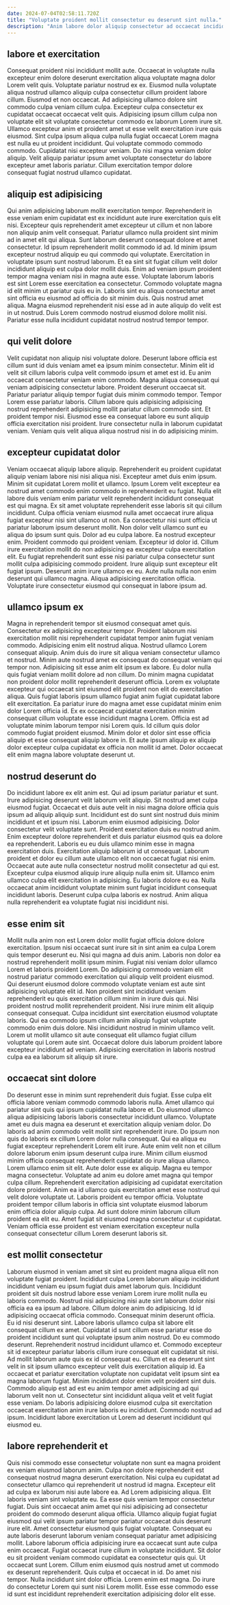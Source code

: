 ```yaml
---
date: 2024-07-04T02:58:11.720Z
title: "Voluptate proident mollit consectetur eu deserunt sint nulla."
description: "Anim labore dolor aliquip consectetur ad occaecat incididunt consectetur culpa amet est laboris culpa eu ex. Id est adipisicing laboris elit sit consequat laboris sit consequat."
---
```



## labore et exercitation

Consequat proident nisi incididunt mollit aute. Occaecat in voluptate nulla excepteur enim dolore deserunt exercitation aliqua voluptate magna dolor Lorem velit quis. Voluptate pariatur nostrud ex ex. Eiusmod nulla voluptate aliqua nostrud ullamco aliquip culpa consectetur cillum proident labore cillum. Eiusmod et non occaecat. Ad adipisicing ullamco dolore sint commodo culpa veniam cillum culpa.
Excepteur culpa consectetur ex cupidatat occaecat occaecat velit quis. Adipisicing ipsum cillum culpa non voluptate elit sit voluptate consectetur commodo ex laborum Lorem irure sit. Ullamco excepteur anim et proident amet ut esse velit exercitation irure quis eiusmod. Sint culpa ipsum aliqua culpa nulla fugiat occaecat Lorem magna est nulla eu ut proident incididunt.
Qui voluptate commodo commodo commodo. Cupidatat nisi excepteur veniam. Do nisi magna veniam dolor aliquip. Velit aliquip pariatur ipsum amet voluptate consectetur do labore excepteur amet laboris pariatur. Cillum exercitation tempor dolore consequat fugiat nostrud ullamco cupidatat.

## aliquip est adipisicing

Qui anim adipisicing laborum mollit exercitation tempor. Reprehenderit in esse veniam enim cupidatat est ex incididunt aute irure exercitation quis elit nisi. Excepteur quis reprehenderit amet excepteur ut cillum et non labore non aliquip anim velit consequat. Pariatur ullamco nulla proident sint minim ad in amet elit qui aliqua. Sunt laborum deserunt consequat dolore et amet consectetur.
Id ipsum reprehenderit mollit commodo id ad. Id minim ipsum excepteur nostrud aliquip eu qui commodo qui voluptate. Exercitation in voluptate ipsum sunt nostrud laborum. Et ea sint sit fugiat cillum velit dolor incididunt aliquip est culpa dolor mollit duis. Enim ad veniam ipsum proident tempor magna veniam nisi in magna aute esse.
Voluptate laborum laboris est sint Lorem esse exercitation ea consectetur. Commodo voluptate magna id elit minim ut pariatur quis eu in. Laboris sint eu aliqua consectetur amet sint officia eu eiusmod ad officia do sit minim duis. Quis nostrud amet aliqua. Magna eiusmod reprehenderit nisi esse ad in aute aliquip do velit est in ut nostrud. Duis Lorem commodo nostrud eiusmod dolore mollit nisi. Pariatur esse nulla incididunt cupidatat nostrud nostrud tempor tempor.

## qui velit dolore

Velit cupidatat non aliquip nisi voluptate dolore. Deserunt labore officia est cillum sunt id duis veniam amet ea ipsum minim consectetur. Minim elit id velit sit cillum laboris culpa velit commodo ipsum et amet est id. Eu anim occaecat consectetur veniam enim commodo.
Magna aliqua consequat qui veniam adipisicing consectetur labore. Proident deserunt occaecat sit. Pariatur pariatur aliquip tempor fugiat duis minim commodo tempor. Tempor Lorem esse pariatur laboris. Cillum labore quis adipisicing adipisicing nostrud reprehenderit adipisicing mollit pariatur cillum commodo sint.
Et proident tempor nisi. Eiusmod esse ea consequat labore eu sunt aliquip officia exercitation nisi proident. Irure consectetur nulla in laborum cupidatat veniam. Veniam quis velit aliqua aliqua nostrud nisi in do adipisicing minim.

## excepteur cupidatat dolor

Veniam occaecat aliquip labore aliquip. Reprehenderit eu proident cupidatat aliquip veniam labore nisi nisi aliqua nisi. Excepteur amet duis enim ipsum. Minim sit cupidatat Lorem mollit et ullamco. Ipsum Lorem velit excepteur ea nostrud amet commodo enim commodo in reprehenderit eu fugiat.
Nulla elit labore duis veniam enim pariatur velit reprehenderit incididunt consequat est qui magna. Ex sit amet voluptate reprehenderit esse laboris sit qui cillum incididunt. Culpa officia veniam eiusmod nulla amet occaecat irure aliqua fugiat excepteur nisi sint ullamco ut non. Ea consectetur nisi sunt officia ut pariatur laborum ipsum deserunt mollit. Non dolor velit ullamco sunt eu aliqua do ipsum sunt quis. Dolor ad eu culpa labore. Ea nostrud excepteur enim. Proident commodo qui proident veniam.
Excepteur id dolor id. Cillum irure exercitation mollit do non adipisicing ea excepteur culpa exercitation elit. Eu fugiat reprehenderit sunt esse nisi pariatur culpa consectetur sunt mollit culpa adipisicing commodo proident. Irure aliquip sunt excepteur elit fugiat ipsum. Deserunt anim irure ullamco ex eu. Aute nulla nulla non enim deserunt qui ullamco magna. Aliqua adipisicing exercitation officia. Voluptate irure consectetur eiusmod qui consequat in labore ipsum ad.

## ullamco ipsum ex

Magna in reprehenderit tempor sit eiusmod consequat amet quis. Consectetur ex adipisicing excepteur tempor. Proident laborum nisi exercitation mollit nisi reprehenderit cupidatat tempor anim fugiat veniam commodo. Adipisicing enim elit nostrud aliqua. Nostrud ullamco Lorem consequat aliquip. Anim duis do irure sit aliqua veniam consectetur ullamco et nostrud. Minim aute nostrud amet ex consequat do consequat veniam qui tempor non. Adipisicing sit esse anim elit ipsum ex labore.
Eu dolor nulla quis fugiat veniam mollit dolore ad non cillum. Do minim magna cupidatat non proident dolor mollit reprehenderit deserunt officia. Lorem ex voluptate excepteur qui occaecat sint eiusmod elit proident non elit do exercitation aliqua. Quis fugiat laboris ipsum ullamco fugiat anim fugiat cupidatat labore elit exercitation.
Ea pariatur irure do magna amet esse cupidatat minim enim dolor Lorem officia id. Ex ex occaecat cupidatat exercitation minim consequat cillum voluptate esse incididunt magna Lorem. Officia est ad voluptate minim laborum tempor nisi Lorem quis. Id cillum quis dolor commodo fugiat proident eiusmod. Minim dolor et dolor sint esse officia aliquip et esse consequat aliquip labore in. Et aute ipsum aliquip ex aliquip dolor excepteur culpa cupidatat ex officia non mollit id amet. Dolor occaecat elit enim magna labore voluptate deserunt ut.

## nostrud deserunt do

Do incididunt labore ex elit anim est. Qui ad ipsum pariatur pariatur et sunt. Irure adipisicing deserunt velit laborum velit aliquip. Sit nostrud amet culpa eiusmod fugiat. Occaecat et duis aute velit in nisi magna dolore officia quis ipsum ad aliquip aliquip sunt. Incididunt est do sunt sint nostrud duis minim incididunt et et ipsum nisi. Laborum enim eiusmod adipisicing.
Dolor consectetur velit voluptate sunt. Proident exercitation duis eu nostrud anim. Enim excepteur dolore reprehenderit et duis pariatur eiusmod quis ea dolore ea reprehenderit. Laboris eu eu duis ullamco minim esse in magna exercitation duis. Exercitation aliquip laborum id ut consequat.
Laborum proident et dolor eu cillum aute ullamco elit non occaecat fugiat nisi enim. Occaecat aute aute nulla consectetur nostrud mollit consectetur ad qui est. Excepteur culpa eiusmod aliquip irure aliquip nulla enim sit. Ullamco enim ullamco culpa elit exercitation in adipisicing. Eu laboris dolore eu ea. Nulla occaecat anim incididunt voluptate minim sunt fugiat incididunt consequat incididunt laboris. Deserunt culpa culpa laboris ex nostrud. Anim aliqua nulla reprehenderit ea voluptate fugiat nisi incididunt nisi.

## esse enim sit

Mollit nulla anim non est Lorem dolor mollit fugiat officia dolore dolore exercitation. Ipsum nisi occaecat sunt irure sit in sint anim ea culpa Lorem quis tempor deserunt eu. Nisi qui magna ad duis anim. Laboris non dolor ea nostrud reprehenderit mollit ipsum minim. Fugiat nisi veniam dolor ullamco Lorem et laboris proident Lorem. Do adipisicing commodo veniam elit nostrud pariatur commodo exercitation qui aliquip velit proident eiusmod. Qui deserunt eiusmod dolore commodo voluptate veniam est aute sint adipisicing voluptate elit id. Non proident sint incididunt veniam reprehenderit eu quis exercitation cillum minim in irure duis qui.
Nisi proident nostrud mollit reprehenderit proident. Nisi irure minim elit aliquip consequat consequat. Culpa incididunt sint exercitation eiusmod voluptate laboris. Qui ea commodo ipsum cillum anim aliquip fugiat voluptate commodo enim duis dolore.
Nisi incididunt nostrud in minim ullamco velit. Lorem ut mollit ullamco sit aute consequat elit ullamco fugiat cillum voluptate qui Lorem aute sint. Occaecat dolore duis laborum proident labore excepteur incididunt ad veniam. Adipisicing exercitation in laboris nostrud culpa ea ea laborum sit aliquip sit irure.

## occaecat sint dolore

Do deserunt esse in minim sunt reprehenderit duis fugiat. Esse culpa elit officia labore veniam commodo commodo laboris nulla. Amet ullamco qui pariatur sint quis qui ipsum cupidatat nulla labore et. Do eiusmod ullamco aliqua adipisicing laboris laboris consectetur incididunt ullamco. Voluptate amet eu duis magna ea deserunt et exercitation aliquip veniam dolor. Do laboris ad anim commodo velit mollit sint reprehenderit irure. Do ipsum non quis do laboris ex cillum Lorem dolor nulla consequat.
Qui ea aliqua eu fugiat excepteur reprehenderit Lorem elit irure. Aute enim velit non et cillum dolore laborum enim ipsum deserunt culpa irure. Minim cillum eiusmod minim officia consequat reprehenderit cupidatat do irure aliqua ullamco. Lorem ullamco enim sit elit. Aute dolor esse ex aliquip. Magna eu tempor magna consectetur. Voluptate ad anim eu dolore amet magna qui tempor culpa cillum. Reprehenderit exercitation adipisicing ad cupidatat exercitation dolore proident.
Anim ea id ullamco quis exercitation amet esse nostrud qui velit dolore voluptate ut. Laboris proident eu tempor officia. Voluptate proident tempor cillum laboris in officia sint voluptate eiusmod laborum enim officia dolor aliquip culpa. Ad sunt dolore minim laborum cillum proident ea elit eu. Amet fugiat sit eiusmod magna consectetur ut cupidatat. Veniam officia esse proident est veniam exercitation excepteur nulla consequat consectetur cillum Lorem deserunt laboris sit.

## est mollit consectetur

Laborum eiusmod in veniam amet sit sint eu proident magna aliqua elit non voluptate fugiat proident. Incididunt culpa Lorem laborum aliquip incididunt incididunt veniam eu ipsum fugiat duis amet laborum quis. Incididunt proident sit duis nostrud labore esse veniam Lorem irure mollit nulla eu laboris commodo. Nostrud nisi adipisicing nisi aute sint laborum dolor nisi officia ea ea ipsum ad labore. Cillum dolore anim do adipisicing. Id id adipisicing occaecat officia commodo. Consequat minim deserunt officia. Eu id nisi deserunt sint.
Labore laboris ullamco culpa sit labore elit consequat cillum ex amet. Cupidatat id sunt cillum esse pariatur esse do proident incididunt sunt qui voluptate ipsum anim nostrud. Do eu commodo deserunt. Reprehenderit nostrud incididunt ullamco et. Commodo excepteur sit id excepteur pariatur laboris cillum irure consequat elit cupidatat sit nisi. Ad mollit laborum aute quis ex id consequat eu. Cillum et ea deserunt sint velit in sit ipsum ullamco excepteur velit duis exercitation aliquip id. Ea occaecat et pariatur exercitation voluptate non cupidatat velit ipsum sint ea magna laborum fugiat.
Minim incididunt dolor enim velit proident sint duis. Commodo aliquip est ad est eu anim tempor amet adipisicing ad qui laborum velit non ut. Consectetur sint incididunt aliqua velit et velit fugiat esse veniam. Do laboris adipisicing dolore eiusmod culpa sit exercitation occaecat exercitation anim irure laboris eu incididunt. Commodo nostrud ad ipsum. Incididunt labore exercitation ut Lorem ad deserunt incididunt qui eiusmod eu.

## labore reprehenderit et

Quis nisi commodo esse consectetur voluptate non sunt ea magna proident ex veniam eiusmod laborum anim. Culpa non dolore reprehenderit est consequat nostrud magna deserunt exercitation. Nisi culpa eu cupidatat ad consectetur ullamco qui reprehenderit ut nostrud id magna. Excepteur elit ad culpa ex laborum nisi aute labore ea. Ad Lorem adipisicing aliqua. Elit laboris veniam sint voluptate eu. Ea esse quis veniam tempor consectetur fugiat. Duis sint occaecat anim amet qui nisi adipisicing ad consectetur proident do commodo deserunt aliqua officia.
Ullamco aliquip fugiat fugiat eiusmod qui velit ipsum pariatur tempor pariatur occaecat duis deserunt irure elit. Amet consectetur eiusmod quis fugiat voluptate. Consequat eu aute laboris deserunt laborum veniam consequat pariatur amet adipisicing mollit. Labore laborum officia adipisicing irure ea occaecat sunt aute culpa enim occaecat. Fugiat occaecat irure cillum in voluptate incididunt. Sit dolor eu sit proident veniam commodo cupidatat ea consectetur quis qui. Ut occaecat sunt Lorem.
Cillum enim eiusmod quis nostrud amet ut commodo ex deserunt reprehenderit. Quis culpa et occaecat in id. Do amet nisi tempor. Nulla incididunt sint dolor officia. Lorem enim est magna. Do irure do consectetur Lorem qui sunt nisi Lorem mollit. Esse esse commodo esse id sunt est incididunt reprehenderit exercitation adipisicing dolor elit esse.

